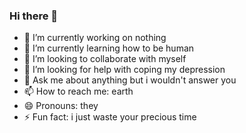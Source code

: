 ### Hi there 👋

- 🔭 I’m currently working on nothing
- 🌱 I’m currently learning how to be human
- 👯 I’m looking to collaborate with myself
- 🤔 I’m looking for help with coping my depression
- 💬 Ask me about anything but i wouldn't answer you
- 📫 How to reach me: earth
- 😄 Pronouns: they
- ⚡ Fun fact: i just waste your precious time

<!--
**EriecTanijaya/EriecTanijaya** is a ✨ _special_ ✨ repository because its `README.md` (this file) appears on your GitHub profile.

Here are some ideas to get you started:

- 🔭 I’m currently working on ...
- 🌱 I’m currently learning ...
- 👯 I’m looking to collaborate on ...
- 🤔 I’m looking for help with ...
- 💬 Ask me about ...
- 📫 How to reach me: ...
- 😄 Pronouns: ...
- ⚡ Fun fact: ...
-->
